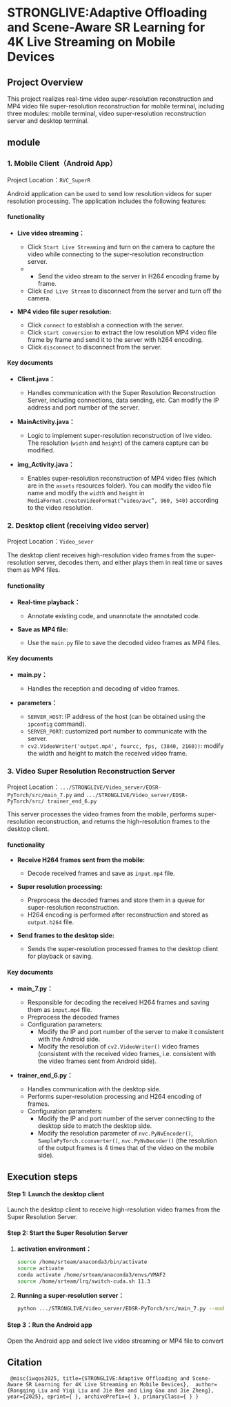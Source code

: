 # STRONGLIVE:Adaptive Offloading and Scene-Aware SR Learning for 4K Live Streaming on Mobile Devices


## Project Overview
This project realizes real-time video super-resolution reconstruction and MP4 video file super-resolution reconstruction for mobile terminal, including three modules: mobile terminal, video super-resolution reconstruction server and desktop terminal.

## module 

### 1. Mobile Client（Android App）
Project Location：`RVC_SuperR`  

Android application can be used to send low resolution videos for super resolution processing. The application includes the following features:

#### functionality
- **Live video streaming：**
  - Click `Start Live Streaming` and turn on the camera to capture the video while connecting to the super-resolution reconstruction server.
  - - Send the video stream to the server in H264 encoding frame by frame.
  - Click `End Live Stream` to disconnect from the server and turn off the camera.

- **MP4 video file super resolution:**
  - Click `connect` to establish a connection with the server.
  - Click `start conversion` to extract the low resolution MP4 video file frame by frame and send it to the server with h264 encoding.
  - Click `disconnect` to disconnect from the server.
  
#### Key documents
- **Client.java：**
  - Handles communication with the Super Resolution Reconstruction Server, including connections, data sending, etc. Can modify the IP address and port number of the server.

- **MainActivity.java：**
  - Logic to implement super-resolution reconstruction of live video. The resolution (`width` and `height`) of the camera capture can be modified.

- **img_Activity.java：**
  - Enables super-resolution reconstruction of MP4 video files (which are in the `assets` resources folder). You can modify the video file name and modify the `width` and `height` in `MediaFormat.createVideoFormat(“video/avc”, 960, 540)` according to the video resolution.

### 2. Desktop client (receiving video server)
Project Location：`Video_sever`

The desktop client receives high-resolution video frames from the super-resolution server, decodes them, and either plays them in real time or saves them as MP4 files.


#### functionality
- **Real-time playback：**
  - Annotate existing code, and unannotate the annotated code.
  
- **Save as MP4 file:**
  - Use the `main.py` file to save the decoded video frames as MP4 files.

#### Key documents
- **main.py：**
  - Handles the reception and decoding of video frames.

- **parameters：**
  - `SERVER_HOST`: IP address of the host (can be obtained using the `ipconfig` command).
  - `SERVER_PORT`: customized port number to communicate with the server.
  - `cv2.VideoWriter('output.mp4', fourcc, fps, (3840, 2160))`: modify the width and height to match the received video frame.

### 3. Video Super Resolution Reconstruction Server
Project Location：`.../STRONGLIVE/Video_server/EDSR-PyTorch/src/main_7.py` and `.../STRONGLIVE/Video_server/EDSR-PyTorch/src/ trainer_end_6.py`  

This server processes the video frames from the mobile, performs super-resolution reconstruction, and returns the high-resolution frames to the desktop client.

#### functionality
- **Receive H264 frames sent from the mobile:**
  - Decode received frames and save as `input.mp4` file.
  
- **Super resolution processing:**
  - Preprocess the decoded frames and store them in a queue for super-resolution reconstruction.
  - H264 encoding is performed after reconstruction and stored as `output.h264` file.

- **Send frames to the desktop side:**
  - Sends the super-resolution processed frames to the desktop client for playback or saving.

#### Key documents
- **main_7.py：**
  - Responsible for decoding the received H264 frames and saving them as `input.mp4` file.
  - Preprocess the decoded frames
  - Configuration parameters:
    - Modify the IP and port number of the server to make it consistent with the Android side.
    - Modify the resolution of `cv2.VideoWriter()` video frames (consistent with the received video frames, i.e. consistent with the video frames sent from Android side).

- **trainer_end_6.py：**
  - Handles communication with the desktop side.
  - Performs super-resolution processing and H264 encoding of frames.
  - Configuration parameters:
    - Modify the IP and port number of the server connecting to the desktop side to match the desktop side.
    - Modify the resolution parameter of `nvc.PyNvEncoder()`, `SamplePyTorch.cconverter()`, `nvc.PyNvDecoder()` (the resolution of the output frames is 4 times that of the video on the mobile side).

## Execution steps
#### Step 1: Launch the desktop client
Launch the desktop client to receive high-resolution video frames from the Super Resolution Server.

#### Step 2: Start the Super Resolution Server
1. **activation environment：**
   ```bash
   source /home/srteam/anaconda3/bin/activate
   source activate
   conda activate /home/srteam/anaconda3/envs/VMAF2
   source /home/srteam/lrq/switch-cuda.sh 11.3
2. **Running a super-resolution server：**
   ```bash
   python .../STRONGLIVE/Video_server/EDSR-PyTorch/src/main_7.py --model FMEN2 --skip 1 --scale 4 --save Jockey_007 --save_results --dir_demo Jockey_007 --data_test Jockey_007 --data_range 1-30 --pre_train .../STRONGLIVE/Video_server/EDSR-PyTorch/experiment/FMEN_x4/model/test.pt --test_only

#### Step 3：Run the Android app
Open the Android app and select live video streaming or MP4 file to convert

## Citation
 ` 
@misc{iwqos2025,
      title={STRONGLIVE:Adaptive Offloading and Scene-Aware SR Learning for 4K Live Streaming on Mobile Devices}, 
      author={Rongqing Liu and Yiqi Liu and Jie Ren and Ling Gao and Jie Zheng},
      year={2025},
      eprint={ },
      archivePrefix={ },
      primaryClass={ }
}
`
   
 
   

